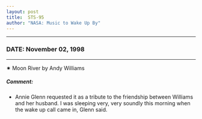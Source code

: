 ```yaml
---
layout: post
title:  STS-95
author: "NASA: Music to Wake Up By"
---
```


----
### DATE: November 02, 1998
----
✷ Moon River by Andy Williams

##### Comment:
* Annie Glenn requested it as a tribute to the friendship between Williams and her husband. I was sleeping very, very soundly this morning when the wake up call came in, Glenn said.
